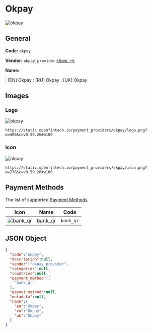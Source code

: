 
# Okpay 
![okpay](https://static.openfintech.io/payment_providers/okpay/logo.png?w=400&c=v0.59.26#w100)  

## General 
 
**Code:** `okpay` 
 
**Vendor:** `okpay_provider` [show -->](/vendors/okpay_provider/) 
 
**Name:** 
 
:	[EN] Okpay 
:	[RU] Okpay 
:	[UK] Okpay 
 

## Images 

### Logo 
 
![okpay](https://static.openfintech.io/payment_providers/okpay/logo.png?w=400&c=v0.59.26#w100)  

```
https://static.openfintech.io/payment_providers/okpay/logo.png?w=400&c=v0.59.26#w100
```  

### Icon 
 
![okpay](https://static.openfintech.io/payment_providers/okpay/icon.png?w=278&c=v0.59.26#w100)  

```
https://static.openfintech.io/payment_providers/okpay/icon.png?w=278&c=v0.59.26#w100
```  

## Payment Methods 
 
The list of supported [Payment Methods](/payment-methods/) 

|Icon|Name|Code| 
|:---:|:---:|:---:| 
|![bank_qr](https://static.openfintech.io/payment_methods/bank_qr/icon.svg?w=278&c=v0.59.26#w100) |[bank_qr](/payment-methods/bank_qr/)|`bank_qr`| 
 

## JSON Object 

```json
{
  "code":"okpay",
  "description":null,
  "vendor":"okpay_provider",
  "categories":null,
  "countries":null,
  "payment_method":[
    "bank_qr"
  ],
  "payout_method":null,
  "metadata":null,
  "name":{
    "en":"Okpay",
    "ru":"Okpay",
    "uk":"Okpay"
  }
}
```  
